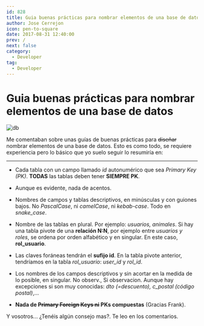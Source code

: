 ```yaml
---
id: 828
title: Guia buenas prácticas para nombrar elementos de una base de datos
author: Jose Cerrejon
icon: pen-to-square
date: 2017-08-31 12:40:00
prev: /
next: false
category:
  - Developer
tag:
  - Developer
---
```


# Guia buenas prácticas para nombrar elementos de una base de datos

![db](/images/2017/08/db.png)

Me comentaban sobre unas guías de buenas prácticas para ~~diseñar~~ nombrar elementos de una base de datos. Esto es como todo, se requiere experiencia pero lo básico que yo suelo seguir lo resumiría en:

- - -
* Cada tabla con un campo llamado *id* autonumérico que sea *Primary Key (PK)*. **TODAS** las tablas deben tener **SIEMPRE PK**.

* Aunque es evidente, nada de acentos.

* Nombres de campos y tablas descriptivos, en minúsculas y con guiones bajos. No *PascalCase*, ni *camelCase*, ni *kebab-case*. Todo en *snake_case*.

* Nombre de las tablas en plural. Por ejemplo: *usuarios, animales*. Si hay una tabla pivote de una **relación N:N**, por ejemplo entre *usuarios y roles*, se ordena por orden alfabético y en singular. En este caso, **rol_usuario**.

* Las claves foráneas tendrán el **sufijo id**. En la tabla pivote anterior, tendríamos en la tabla *rol_usuario*: *user_id* y *rol_id*.

* Los nombres de los campos descriptivos y sin acortar en la medida de lo posible, en singular. No observ., Si observacion. Aunque hay excepciones si son muy conocidas: *dto (=descuento), c_postal (código postal)*,...

* **Nada de ~~Primary Foreign Keys ni~~ PKs compuestas** (Gracias Frank).

Y vosotros... ¿Tenéis algún consejo mas?. Te leo en los comentarios.